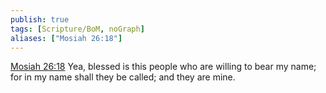 ```yaml
---
publish: true
tags: [Scripture/BoM, noGraph]
aliases: ["Mosiah 26:18"]
---
```

[Mosiah 26:18](https://churchofjesuschrist.org/study/scriptures/bofm/mosiah/26?lang=eng&id=p18#p18) Yea, blessed is this people who are willing to bear my name; for in my name shall they be called; and they are mine.
